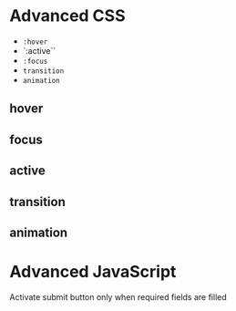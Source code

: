 # Advanced CSS
- `:hover`
- `:active``
- `:focus`
- `transition`
- `animation`

## hover
## focus
## active
## transition
## animation


# Advanced JavaScript

Activate submit button only when required fields are filled 


